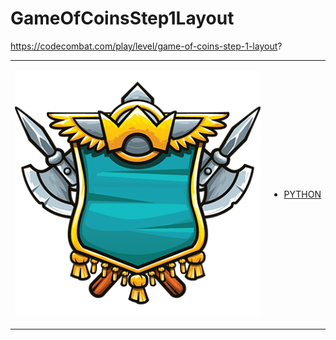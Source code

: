 # GameOfCoinsStep1Layout 

https://codecombat.com/play/level/game-of-coins-step-1-layout?
<table>
<tr>
<td>

![Hero Picture](hero.png?raw=true "Hero Picture")

</td>
<td>
<ul>
<li>

[PYTHON](GameOfCoinsStep1Layout.py)

</li>
</td>
</tr>
<table>